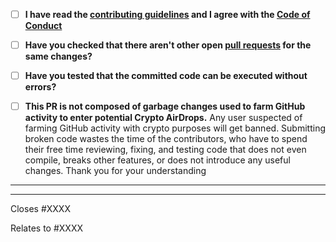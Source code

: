 <!-- Provide a general summary of your changes in the title above -->

- [ ] **I have read the [contributing guidelines](https://github.com/marticliment/WingetUI/blob/main/CONTRIBUTING.md#coding) and I agree with the [Code of Conduct](https://github.com/marticliment/WingetUI/blob/main/CODE_OF_CONDUCT.md)**
- [ ] **Have you checked that there aren't other open [pull requests](https://github.com/marticliment/WingetUI/pulls) for the same changes?**
- [ ] **Have you tested that the committed code can be executed without errors?**
- [ ] **This PR is not composed of garbage changes used to farm GitHub activity to enter potential Crypto AirDrops.**
Any user suspected of farming GitHub activity with crypto purposes will get banned. Submitting broken code wastes the time of the contributors, who have to spend their free time reviewing, fixing, and testing code that does not even compile, breaks other features, or does not introduce any useful changes. Thank you for your understanding


-----

<!-- optionally, explain here about the committed code -->

-----
<!-- insert below the issue number (if applicable) -->

Closes #XXXX
<!-- or -->
Relates to #XXXX
